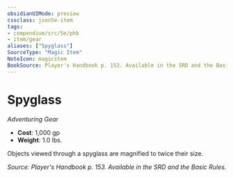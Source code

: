 ```yaml
---
obsidianUIMode: preview
cssclass: json5e-item
tags:
- compendium/src/5e/phb
- item/gear
aliases: ["Spyglass"]
SourceType: "Magic Item"
NoteIcon: magicitem
BookSource: Player's Handbook p. 153. Available in the SRD and the Basic Rules.
---
```

# Spyglass
*Adventuring Gear*  

- **Cost**: 1,000 gp
- **Weight**: 1.0 lbs.

Objects viewed through a spyglass are magnified to twice their size.

*Source: Player's Handbook p. 153. Available in the SRD and the Basic Rules.*